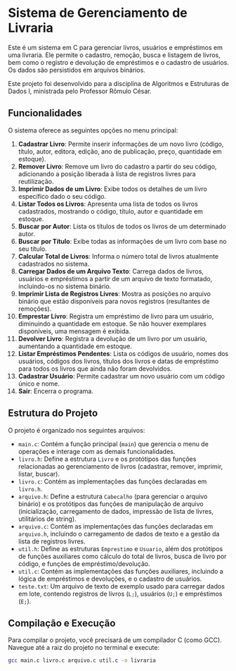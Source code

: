 # Sistema de Gerenciamento de Livraria

Este é um sistema em C para gerenciar livros, usuários e empréstimos em uma livraria. Ele permite o cadastro, remoção, busca e listagem de livros, bem como o registro e devolução de empréstimos e o cadastro de usuários. Os dados são persistidos em arquivos binários.

Este projeto foi desenvolvido para a disciplina de Algoritmos e Estruturas de Dados I, ministrada pelo Professor Rômulo César.

## Funcionalidades

O sistema oferece as seguintes opções no menu principal:

1.  **Cadastrar Livro**: Permite inserir informações de um novo livro (código, título, autor, editora, edição, ano de publicação, preço, quantidade em estoque).
2.  **Remover Livro**: Remove um livro do cadastro a partir do seu código, adicionando a posição liberada à lista de registros livres para reutilização.
3.  **Imprimir Dados de um Livro**: Exibe todos os detalhes de um livro específico dado o seu código.
4.  **Listar Todos os Livros**: Apresenta uma lista de todos os livros cadastrados, mostrando o código, título, autor e quantidade em estoque.
5.  **Buscar por Autor**: Lista os títulos de todos os livros de um determinado autor.
6.  **Buscar por Título**: Exibe todas as informações de um livro com base no seu título.
7.  **Calcular Total de Livros**: Informa o número total de livros atualmente cadastrados no sistema.
8.  **Carregar Dados de um Arquivo Texto**: Carrega dados de livros, usuários e empréstimos a partir de um arquivo de texto formatado, incluindo-os no sistema binário.
9.  **Imprimir Lista de Registros Livres**: Mostra as posições no arquivo binário que estão disponíveis para novos registros (resultantes de remoções).
10. **Emprestar Livro**: Registra um empréstimo de livro para um usuário, diminuindo a quantidade em estoque. Se não houver exemplares disponíveis, uma mensagem é exibida.
11. **Devolver Livro**: Registra a devolução de um livro por um usuário, aumentando a quantidade em estoque.
12. **Listar Empréstimos Pendentes**: Lista os códigos de usuário, nomes dos usuários, códigos dos livros, títulos dos livros e datas de empréstimo para todos os livros que ainda não foram devolvidos.
13. **Cadastrar Usuário**: Permite cadastrar um novo usuário com um código único e nome.
14. **Sair**: Encerra o programa.

## Estrutura do Projeto

O projeto é organizado nos seguintes arquivos:

* `main.c`: Contém a função principal (`main`) que gerencia o menu de operações e interage com as demais funcionalidades.
* `livro.h`: Define a estrutura `Livro` e os protótipos das funções relacionadas ao gerenciamento de livros (cadastrar, remover, imprimir, listar, buscar).
* `livro.c`: Contém as implementações das funções declaradas em `livro.h`.
* `arquivo.h`: Define a estrutura `Cabecalho` (para gerenciar o arquivo binário) e os protótipos das funções de manipulação de arquivo (inicialização, carregamento de dados, impressão de lista de livres, utilitários de string).
* `arquivo.c`: Contém as implementações das funções declaradas em `arquivo.h`, incluindo o carregamento de dados de texto e a gestão da lista de registros livres.
* `util.h`: Define as estruturas `Emprestimo` e `Usuario`, além dos protótipos de funções auxiliares como cálculo do total de livros, busca de livro por código, e funções de empréstimo/devolução.
* `util.c`: Contém as implementações das funções auxiliares, incluindo a lógica de empréstimos e devoluções, e o cadastro de usuários.
* `teste.txt`: Um arquivo de texto de exemplo usado para carregar dados em lote, contendo registros de livros (`L;`), usuários (`U;`) e empréstimos (`E;`).

## Compilação e Execução

Para compilar o projeto, você precisará de um compilador C (como GCC). Navegue até a raiz do projeto no terminal e execute:

```bash
gcc main.c livro.c arquivo.c util.c -o livraria
